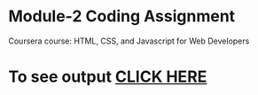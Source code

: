 

# Module-2 Coding Assignment

Coursera course: HTML, CSS, and Javascript for Web Developers

# To see output [CLICK HERE](https://yamity.github.io/Coursera-HTML-CSS-and-JavaScript-for-Web-Developers/Assignments/module-2/index.html)

